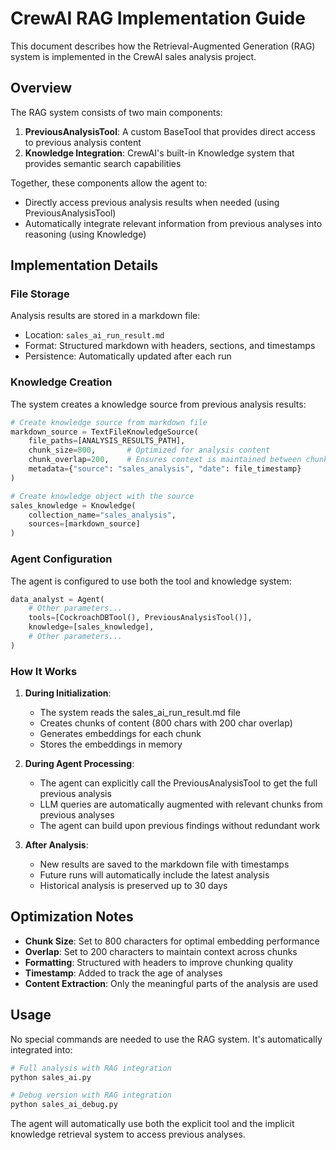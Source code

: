 # CrewAI RAG Implementation Guide

This document describes how the Retrieval-Augmented Generation (RAG) system is implemented in the CrewAI sales analysis project.

## Overview

The RAG system consists of two main components:

1. **PreviousAnalysisTool**: A custom BaseTool that provides direct access to previous analysis content
2. **Knowledge Integration**: CrewAI's built-in Knowledge system that provides semantic search capabilities

Together, these components allow the agent to:
- Directly access previous analysis results when needed (using PreviousAnalysisTool)
- Automatically integrate relevant information from previous analyses into reasoning (using Knowledge)

## Implementation Details

### File Storage

Analysis results are stored in a markdown file:
- Location: `sales_ai_run_result.md`
- Format: Structured markdown with headers, sections, and timestamps
- Persistence: Automatically updated after each run

### Knowledge Creation

The system creates a knowledge source from previous analysis results:

```python
# Create knowledge source from markdown file
markdown_source = TextFileKnowledgeSource(
    file_paths=[ANALYSIS_RESULTS_PATH],
    chunk_size=800,       # Optimized for analysis content
    chunk_overlap=200,    # Ensures context is maintained between chunks
    metadata={"source": "sales_analysis", "date": file_timestamp}
)

# Create knowledge object with the source
sales_knowledge = Knowledge(
    collection_name="sales_analysis",
    sources=[markdown_source]
)
```

### Agent Configuration

The agent is configured to use both the tool and knowledge system:

```python
data_analyst = Agent(
    # Other parameters...
    tools=[CockroachDBTool(), PreviousAnalysisTool()],
    knowledge=[sales_knowledge],
    # Other parameters...
)
```

### How It Works

1. **During Initialization**:
   - The system reads the sales_ai_run_result.md file
   - Creates chunks of content (800 chars with 200 char overlap)
   - Generates embeddings for each chunk
   - Stores the embeddings in memory

2. **During Agent Processing**:
   - The agent can explicitly call the PreviousAnalysisTool to get the full previous analysis
   - LLM queries are automatically augmented with relevant chunks from previous analyses
   - The agent can build upon previous findings without redundant work

3. **After Analysis**:
   - New results are saved to the markdown file with timestamps
   - Future runs will automatically include the latest analysis
   - Historical analysis is preserved up to 30 days

## Optimization Notes

- **Chunk Size**: Set to 800 characters for optimal embedding performance
- **Overlap**: Set to 200 characters to maintain context across chunks
- **Formatting**: Structured with headers to improve chunking quality
- **Timestamp**: Added to track the age of analyses
- **Content Extraction**: Only the meaningful parts of the analysis are used

## Usage

No special commands are needed to use the RAG system. It's automatically integrated into:

```bash
# Full analysis with RAG integration
python sales_ai.py

# Debug version with RAG integration
python sales_ai_debug.py
```

The agent will automatically use both the explicit tool and the implicit knowledge retrieval system to access previous analyses.